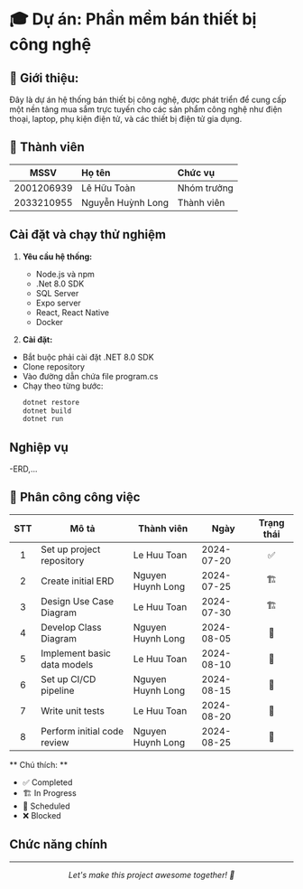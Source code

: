# 🎓 Dự án: Phần mềm bán thiết bị công nghệ  

## 🌟 Giới thiệu:
Đây là dự án hệ thống bán thiết bị công nghệ, được phát triển để cung cấp một nền tảng mua sắm trực tuyến cho các sản phẩm công nghệ như điện thoại, laptop, phụ kiện điện tử, và các thiết bị điện tử gia dụng.

## 👥 Thành viên
| MSSV | Họ tên | Chức vụ |
|:--:|:-----|:-----|
| 2001206939 | Lê Hữu Toàn | Nhóm trưởng |
| 2033210955 | Nguyễn Huỳnh Long | Thành viên |



## Cài đặt và chạy thử nghiệm
1. **Yêu cầu hệ thống:**
   - Node.js và npm
   - .Net 8.0 SDK
   - SQL Server
   - Expo server
   - React, React Native
   - Docker

2. **Cài đặt:**
- Bắt buộc phải cài đặt .NET 8.0 SDK
- Clone repository
- Vào đường dẫn chứa file program.cs
- Chạy theo từng bước:
   ```bash
   dotnet restore
   dotnet build
   dotnet run
  ```
   
##  Nghiệp vụ
-ERD,...

## 📅 Phân công công việc

| STT | Mô tả | Thành viên | Ngày  | Trạng thái |
|:-------:|-------------|----------|----------|:------:|
| 1 | Set up project repository | Le Huu Toan | 2024-07-20 | ✅ |
| 2 | Create initial ERD | Nguyen Huynh Long | 2024-07-25 | 🏗️ |
| 3 | Design Use Case Diagram | Le Huu Toan | 2024-07-30 | 🏗️ |
| 4 | Develop Class Diagram | Nguyen Huynh Long | 2024-08-05 | 📅 |
| 5 | Implement basic data models | Le Huu Toan | 2024-08-10 | 📅 |
| 6 | Set up CI/CD pipeline | Nguyen Huynh Long | 2024-08-15 | 📅 |
| 7 | Write unit tests | Le Huu Toan | 2024-08-20 | 📅 |
| 8 | Perform initial code review | Nguyen Huynh Long | 2024-08-25 | 📅 |

** Chú thích: **
- ✅ Completed
- 🏗️ In Progress
- 📅 Scheduled
- ❌ Blocked

## Chức năng chính




---

<p align="center">
  <i>Let's make this project awesome together! 🚀</i>
</p>


